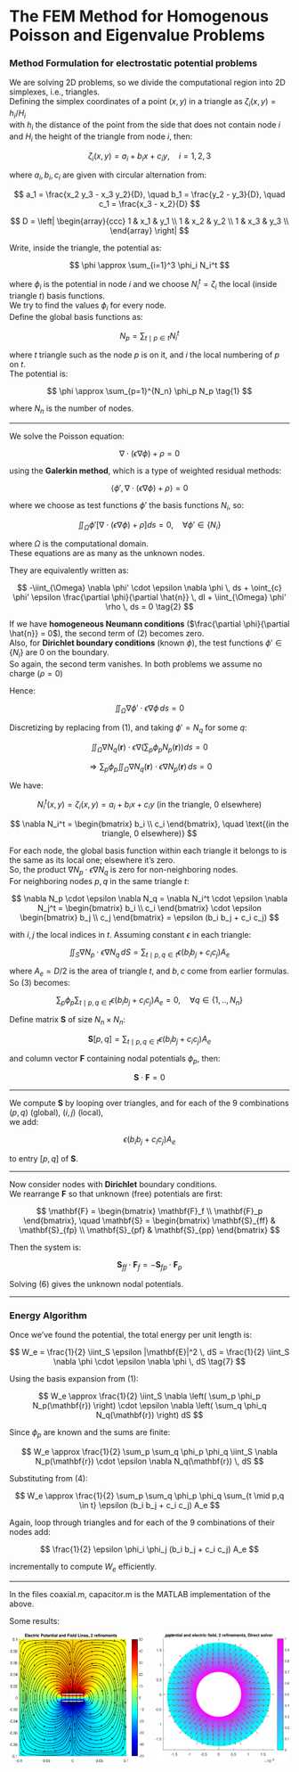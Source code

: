 # The FEM Method for Homogenous Poisson and Eigenvalue Problems

### Method Formulation for electrostatic potential problems

We are solving 2D problems, so we divide the computational region into 2D simplexes, i.e., triangles.  
Defining the simplex coordinates of a point $(x,y)$ in a triangle as $\zeta_i(x,y) = h_i / H_i$  
with $h_i$ the distance of the point from the side that does not contain node $i$  
and $H_i$ the height of the triangle from node $i$, then:

$$
\zeta_i(x,y) = a_i + b_ix + c_iy, \quad i = 1,2,3
$$

where $a_i, b_i, c_i$ are given with circular alternation from:

$$
a_1 = \frac{x_2 y_3 - x_3 y_2}{D}, \quad
b_1 = \frac{y_2 - y_3}{D}, \quad
c_1 = \frac{x_3 - x_2}{D}
$$

$$
D =  
\left| 
\begin{array}{ccc}
1 & x_1 & y_1 \\
1 & x_2 & y_2 \\
1 & x_3 & y_3 \\
\end{array} 
\right|
$$

Write, inside the triangle, the potential as:

$$
\phi \approx \sum_{i=1}^3 \phi_i N_i^t
$$

where $\phi_i$ is the potential in node $i$ and we choose $N_i^t = \zeta_i$ the local (inside triangle $t$) basis functions.  
We try to find the values $\phi_i$ for every node.  
Define the global basis functions as:

$$
N_p = \sum_{t \mid p \in t} N_i^t
$$

where $t$ triangle such as the node $p$ is on it, and $i$ the local numbering of $p$ on $t$.  
The potential is:

$$
\phi \approx \sum_{p=1}^{N_n} \phi_p N_p
\tag{1}
$$

where $N_n$ is the number of nodes.

---

We solve the Poisson equation:

$$
\nabla \cdot (\epsilon \nabla \phi) + \rho = 0
$$

using the **Galerkin method**, which is a type of weighted residual methods:

$$
\langle \phi', \nabla \cdot (\epsilon \nabla \phi) + \rho \rangle = 0
$$

where we choose as test functions $\phi'$ the basis functions $N_i$, so:

$$
\iint_{\Omega} \phi' [ \nabla \cdot (\epsilon \nabla \phi) + \rho ] ds = 0, \quad \forall \phi' \in \{N_i\}
$$

where $\Omega$ is the computational domain.  
These equations are as many as the unknown nodes.

They are equivalently written as:

$$
-\iint_{\Omega} \nabla \phi' \cdot \epsilon \nabla \phi \, ds + \oint_{c} \phi' \epsilon \frac{\partial \phi}{\partial \hat{n}} \, dl + \iint_{\Omega} \phi' \rho \, ds = 0
\tag{2}
$$

If we have **homogeneous Neumann conditions** ($\frac{\partial \phi}{\partial \hat{n}} = 0$), the second term of (2) becomes zero.  
Also, for **Dirichlet boundary conditions** (known $\phi$), the test functions $\phi' \in \{N_i\}$ are 0 on the boundary.  
So again, the second term vanishes. In both problems we assume
no charge ($\rho = 0$)

Hence:

$$
\iint_{\Omega} \nabla \phi' \cdot \epsilon \nabla \phi \, ds = 0
$$

Discretizing by replacing from (1), and taking $\phi' = N_q$ for some $q$:

$$
\iint_{\Omega} \nabla N_q(\mathbf{r}) \cdot \epsilon \nabla \left( \sum_p \phi_p N_p(\mathbf{r}) \right) ds = 0
$$

$$
\Rightarrow \sum_p \phi_p \iint_{\Omega} \nabla N_q(\mathbf{r}) \cdot \epsilon \nabla N_p(\mathbf{r}) \, ds = 0
\tag{3}
$$

We have:

$$
N_i^t (x,y) = \zeta_i(x,y) = a_i + b_i x + c_i y \text{ (in the triangle, 0 elsewhere)}
$$

$$
\nabla N_i^t =
\begin{bmatrix}
b_i \\
c_i
\end{bmatrix}, \quad \text{(in the triangle, 0 elsewhere)}
$$

For each node, the global basis function within each triangle it belongs to is the same as its local one; elsewhere it’s zero.  
So, the product $\nabla N_p \cdot \epsilon \nabla N_q$ is zero for non-neighboring nodes.  
For neighboring nodes $p, q$ in the same triangle $t$:

$$
\nabla N_p \cdot \epsilon \nabla N_q =
\nabla N_i^t \cdot \epsilon \nabla N_j^t =
\begin{bmatrix}
b_i \\
c_i
\end{bmatrix}
\cdot \epsilon
\begin{bmatrix}
b_j \\
c_j
\end{bmatrix}
= \epsilon (b_i b_j + c_i c_j)
$$

with $i, j$ the local indices in $t$. Assuming constant $\epsilon$ in each triangle:

$$
\iint_S \nabla N_p \cdot \epsilon \nabla N_q \, dS = \sum_{t \mid p,q \in t} \epsilon (b_i b_j + c_i c_j) A_e
\tag{4}
$$

where $A_e = D/2$ is the area of triangle $t$, and $b, c$ come from earlier formulas.  
So (3) becomes:

$$
\sum_p \phi_p \sum_{t \mid p,q \in t} \epsilon (b_i b_j + c_i c_j) A_e = 0, \quad \forall q \in \{1,..,N_n\}
\tag{5}
$$

Define matrix $\mathbf{S}$ of size $N_n \times N_n$:

$$
\mathbf{S}[p,q] = \sum_{t \mid p,q \in t} \epsilon (b_i b_j + c_i c_j) A_e
$$

and column vector $\mathbf{F}$ containing nodal potentials $\phi_p$, then:

$$
\mathbf{S} \cdot \mathbf{F} = 0
$$

---

We compute $\mathbf{S}$ by looping over triangles, and for each of the 9 combinations $(p,q)$ (global), $(i,j)$ (local),  
we add:

$$
\epsilon (b_i b_j + c_i c_j) A_e
$$

to entry $[p,q]$ of $\mathbf{S}$.

---

Now consider nodes with **Dirichlet** boundary conditions.  
We rearrange $\mathbf{F}$ so that unknown (free) potentials are first:

$$
\mathbf{F} =
\begin{bmatrix}
\mathbf{F}_f \\
\mathbf{F}_p
\end{bmatrix},
\quad
\mathbf{S} =
\begin{bmatrix}
\mathbf{S}_{ff} & \mathbf{S}_{fp} \\
\mathbf{S}_{pf} & \mathbf{S}_{pp}
\end{bmatrix}
$$

Then the system is:

$$
\mathbf{S}_{ff} \cdot \mathbf{F}_f = - \mathbf{S}_{fp} \cdot \mathbf{F}_p
\tag{6}
$$

Solving (6) gives the unknown nodal potentials.

---

### Energy Algorithm

Once we’ve found the potential, the total energy per unit length is:

$$
W_e = \frac{1}{2} \iint_S \epsilon |\mathbf{E}|^2 \, dS = \frac{1}{2} \iint_S \nabla \phi \cdot \epsilon \nabla \phi \, dS
\tag{7}
$$

Using the basis expansion from (1):

$$
W_e \approx \frac{1}{2} \iint_S \nabla \left( \sum_p \phi_p N_p(\mathbf{r}) \right) \cdot \epsilon \nabla \left( \sum_q \phi_q N_q(\mathbf{r}) \right) dS
$$

Since $\phi_p$ are known and the sums are finite:

$$
W_e \approx \frac{1}{2} \sum_p \sum_q \phi_p \phi_q \iint_S \nabla N_p(\mathbf{r}) \cdot \epsilon \nabla N_q(\mathbf{r}) \, dS
$$

Substituting from (4):

$$
W_e \approx \frac{1}{2} \sum_p \sum_q \phi_p \phi_q \sum_{t \mid p,q \in t} \epsilon (b_i b_j + c_i c_j) A_e
$$

Again, loop through triangles and for each of the 9 combinations of their nodes add:

$$
\frac{1}{2} \epsilon \phi_i \phi_j (b_i b_j + c_i c_j) A_e
$$

incrementally to compute $W_e$ efficiently.

--- 


In the files coaxial.m, capacitor.m is the MATLAB implementation of the above.

Some results:


<div style="display: flex; justify-content: space-between;">
  <img src="plots/markdown_capacitor.png" alt="Capacitor" width="48%" />
  <img src="plots/markdown_coaxial.png" alt="Coaxial" width="48%" />
</div>
